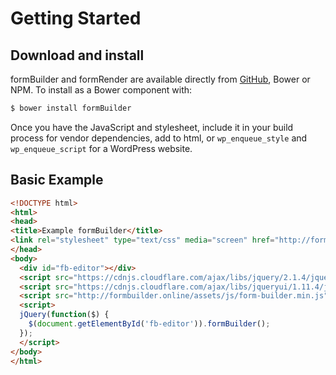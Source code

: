 # Getting Started

## Download and install
formBuilder and formRender are available directly from [GitHub](https://github.com/kevinchappell/formBuilder/tree/master/dist), Bower or NPM.
To install as a Bower component with:
```bash
$ bower install formBuilder
```

Once you have the JavaScript and stylesheet, include it in your build process for vendor dependencies, add to html, or `wp_enqueue_style` and `wp_enqueue_script` for a WordPress website.

## Basic Example
```html
<!DOCTYPE html>
<html>
<head>
<title>Example formBuilder</title>
<link rel="stylesheet" type="text/css" media="screen" href="http://formbuilder.online/assets/css/form-builder.min.css">
</head>
<body>
  <div id="fb-editor"></div>
  <script src="https://cdnjs.cloudflare.com/ajax/libs/jquery/2.1.4/jquery.min.js"></script>
  <script src="https://cdnjs.cloudflare.com/ajax/libs/jqueryui/1.11.4/jquery-ui.min.js"></script>
  <script src="http://formbuilder.online/assets/js/form-builder.min.js"></script>
  <script>
  jQuery(function($) {
    $(document.getElementById('fb-editor')).formBuilder();
  });
  </script>
</body>
</html>
```

